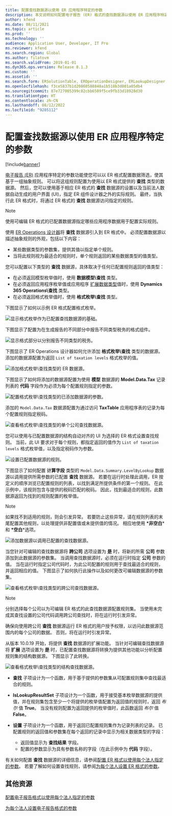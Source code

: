 ```yaml
---
title: 配置查找数据源以使用 ER 应用程序特定的参数
description: 本文说明如何配置电子报告 (ER) 格式的查找数据源以使用 ER 应用程序特定的参数。
author: kfend
ms.date: 08/11/2021
ms.topic: article
ms.prod: ''
ms.technology: ''
audience: Application User, Developer, IT Pro
ms.reviewer: kfend
ms.search.region: Global
ms.author: filatovm
ms.search.validFrom: 2019-01-01
ms.dyn365.ops.version: Release 8.1.3
ms.custom: ''
ms.assetid: ''
ms.search.form: ERSolutionTable, EROperationDesigner, ERLookupDesigner, ERComponentLookupStructureEditing
ms.openlocfilehash: f3ce5837b1d20860588848a1b518b3d801a05db4
ms.sourcegitcommit: 87e727005399c82cbb6509f5ce9fb33d18928d30
ms.translationtype: HT
ms.contentlocale: zh-CN
ms.lasthandoff: 08/12/2022
ms.locfileid: "9285112"
---
```

# <a name="configure-lookup-data-sources-to-use-er-application-specific-parameters"></a>配置查找数据源以使用 ER 应用程序特定的参数 

[!include[banner](../includes/banner.md)]

[电子报告 (ER)](general-electronic-reporting.md) 应用程序特定的参数功能使您可以以 ER 格式配置数据筛选，使其基于一组抽象规则。 可以将这组规则配置为使用以 ER 格式提供的 **查找** 类型的数据源。 然后，您可以使用基于相应 ER 格式的 **查找** 数据源的设置以及当前法人数据自动生成的用户界面 (UI)，指定 ER 组件设计器之外的实际规则。 最终，当执行此 ER 格式时，将通过 ER 格式的 **查找** 数据源访问指定的规则。

> [!NOTE]
> 使用可编辑 ER 格式的已配置数据源指定哪些应用程序数据用于配置实际规则。

使用 [ER Operations 设计器](general-electronic-reporting.md#building-a-format-that-uses-a-data-model-as-a-base)将 **查找** 数据源引入到 ER 格式中。 必须配置数据源以描述抽象规则的外观，包括以下内容：

   - 某些数据类型的参数集，提供其值以指定单个规则。
   - 当将此规则视为最适合的规则时，单个规则返回的某些数据类型的值类型。

您可以配置以下类型的 **查找** 数据源，具体取决于任何已配置规则返回的值类型：

   - 在必须返回模型枚举值时，使用 **数据模型\查找** 类型。
   - 在必须返回应用程序枚举值或应用程序 [扩展数据类型](../extensibility/extensible-edts.md)值时，使用 **Dynamics 365 Operations\查找** 类型。
   - 在必须返回格式枚举值时，使用 **格式枚举\查找** 类型。

下图显示了如何以示例 ER 格式配置格式枚举。

   ![显示格式枚举作为已配置查找数据源的基础。](./media/er-lookup-data-sources-img1.gif)

下图显示了配置为在生成报告的不同部分中报告不同类型税务的格式组件。

   ![显示格式部分以分别报告不同类型的税务。](./media/er-lookup-data-sources-img2.png)

下图显示了 ER Operations 设计器如何允许添加 **格式枚举\查找** 类型的数据源。  添加的数据源配置为返回 `List of taxation levels` 格式枚举的值。

   ![添加格式枚举\查找类型的 ER 数据源。](./media/er-lookup-data-sources-img3.gif)

下图显示了如何将添加的数据源配置为使用 **模型** 数据源的 **Model.Data.Tax** 记录列表的 **代码** 字段作为必须为每个配置规则指定的参数。

![配置格式枚举\查找类型的已添加数据源的参数。](./media/er-lookup-data-sources-img4.gif)

添加的 `Model.Data.Tax` 数据源配置为通过访问 **TaxTable** 应用程序表的记录为每个配置规则指定税码。

   ![查看格式枚举\查找类型的单个公司查找数据源。](./media/er-lookup-data-sources-img5.gif)

您可以使用与已配置数据源的结构自动对齐的 UI 为选择的 ER 格式设置查找规则。 当前，此 UI 要求对于每个规则，都指定返回的值作为 `List of taxation levels` 格式枚举值，以及指定税码作为参数。

   ![设置已配置数据源的规则。](./media/er-lookup-data-sources-img6.gif)

下图显示了如何配置 **计算字段** 类型的 `Model.Data.Summary.LevelByLookup` 数据源以调用提供所需参数的已配置 **查找** 数据源。 若要在运行时处理此调用，ER 按定义的顺序浏览已配置规则的列表，以找到满足所提供条件的第一个规则。 在此示例中，该规则包含与提供的税码匹配的税码。 因此，找到最适合的规则，此数据源返回为找到的规则配置的枚举值。

> [!NOTE]
> 如果找不到适用的规则，则会引发异常。 若要防止这些异常，请在规则列表的末尾配置其他规则，以处理提供非配置值或未提供值的情况。 相应地使用 **\*非空白**\*和 **\*空白**\*选项。  
>
> ![添加数据源以调用已配置的查找数据源。](./media/er-lookup-data-sources-img7.png)

当您针对可编辑的查找数据源将 **跨公司** 选项设置为 **是** 时，将新的所需 **公司** 参数添加到此数据源的参数集。 当调用查找数据源时，必须在运行时指定 **公司** 参数的值。 当在运行时指定公司代码时，为此公司配置的规则用于查找最适合的规则，并返回相应的值。 下图显示了如何执行此操作以及如何更改可编辑数据源的参数集。

   ![查看格式枚举\查找类型的跨公司查找数据源。](./media/er-lookup-data-sources-img8.gif)

> [!NOTE]
> 分别选择每个公司以为可编辑 ER 格式的此查找数据源配置规则集。 当使用未完成其查找设置的公司代码调用跨公司查找时，将在运行时引发异常。
>
> 确保向使用跨公司 **查找** 数据源运行 ER 格式的用户授予权限，以访问此数据源范围内的每个公司的数据。 否则，将在运行时引发异常。

从版本 10.0.19 开始，将提供 **查找** 数据源的扩展功能。 当针对可编辑查找数据源将 **扩展** 选项设置为 **是** 时，已配置查找数据源将转换为提供其他功能以分析配置规则集的结构数据源。 下图显示了此转换。

   ![查看格式枚举\查找类型的结构查找数据源。](./media/er-lookup-data-sources-img9.gif)

- **查找** 子项设计为一个函数，用于基于提供的参数集从可配置规则集中查找最适合的规则。
- **IsLookupResultSet** 子项设计为一个函数，用于接受基本枚举数据源的提供值，并在规则集包含至少一个将提供的枚举值配置为返回值的规则时，返回 *布尔* 值 **True**。 当没有规则配置为返回提供的枚举值时，此函数返回 *布尔* 值 **False**。
- **设置** 子项设计为一个函数，用于返回已配置规则集作为记录列表的记录。 已配置规则的返回值和参数集在每个返回的记录中显示为相关数据类型的字段：

    - 返回值显示为 **查找结果** 字段。
    - 配置的参数显示为具有参数名称的字段（在此示例中为 **代码** 字段）。

有关如何配置 **查找** 数据源的详细信息，请参阅[配置 ER 格式以使用每个法人指定的参数](er-app-specific-parameters-configure-format.md)。 若要了解如何设置查找规则，请参阅[为每个法人设置 ER 格式的参数](er-app-specific-parameters-set-up.md)。

## <a name="additional-resources"></a>其他资源

[配置电子报告格式以使用每个法人指定的参数](er-app-specific-parameters-configure-format.md)

[为每个法人设置电子报告格式的参数](er-app-specific-parameters-set-up.md)
